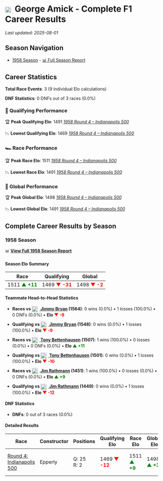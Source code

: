 # <img src="https://upload.wikimedia.org/wikipedia/commons/a/a4/Flag_of_the_United_States.svg" alt="United States" width="20" height="auto" style="vertical-align: middle; margin-right: 5px;" onerror="this.outerHTML='🇺🇸'; this.style.marginRight='5px';"/> George Amick - Complete F1 Career Results

*Last updated: 2025-08-01*

## Season Navigation

- [1958 Season](#1958-season) - [📊 Full Season Report](../seasons/1958-season-report)

## Career Statistics

**Total Race Events**: 3 (9 individual Elo calculations)

**DNF Statistics**: 0 DNFs out of 3 races (0.0%)

### 🏁 Qualifying Performance

🏆 **Peak Qualifying Elo**: 1491
   *[1958 Round 4 – Indianapolis 500](../seasons/1958-season-report#round-4-indianapolis-500)*

📉 **Lowest Qualifying Elo**: 1469
   *[1958 Round 4 – Indianapolis 500](../seasons/1958-season-report#round-4-indianapolis-500)*

### 🏎️ Race Performance

🏆 **Peak Race Elo**: 1511
   *[1958 Round 4 – Indianapolis 500](../seasons/1958-season-report#round-4-indianapolis-500)*

📉 **Lowest Race Elo**: 1491
   *[1958 Round 4 – Indianapolis 500](../seasons/1958-season-report#round-4-indianapolis-500)*

### 🌟 Global Performance

🏆 **Peak Global Elo**: 1498
   *[1958 Round 4 – Indianapolis 500](../seasons/1958-season-report#round-4-indianapolis-500)*

📉 **Lowest Global Elo**: 1491
   *[1958 Round 4 – Indianapolis 500](../seasons/1958-season-report#round-4-indianapolis-500)*


## Complete Career Results by Season

### 1958 Season

📊 **[View Full 1958 Season Report](../seasons/1958-season-report)**

#### Season Elo Summary

| Race | Qualifying | Global |
|------|------------|--------|
| 1511 **<span style="color: green;">▲ +11</span>** | 1469 **<span style="color: red;">▼ -31</span>** | 1498 **<span style="color: red;">▼ -2</span>** |

#### Teammate Head-to-Head Statistics

- **Races vs [<img src="https://upload.wikimedia.org/wikipedia/commons/a/a4/Flag_of_the_United_States.svg" alt="United States" width="20" height="auto" style="vertical-align: middle; margin-right: 5px;" onerror="this.outerHTML='🇺🇸'; this.style.marginRight='5px';"/> Jimmy Bryan](jimmy-bryan) (1564)**: 0 wins (0.0%) • 1 losses (100.0%) • 0 DNFs (0.0%) • **Elo <span style="color: red;">▼ -9</span>**
- **Qualifying vs [<img src="https://upload.wikimedia.org/wikipedia/commons/a/a4/Flag_of_the_United_States.svg" alt="United States" width="20" height="auto" style="vertical-align: middle; margin-right: 5px;" onerror="this.outerHTML='🇺🇸'; this.style.marginRight='5px';"/> Jimmy Bryan](jimmy-bryan) (1548)**: 0 wins (0.0%) • 1 losses (100.0%) • **Elo <span style="color: red;">▼ -9</span>**

- **Races vs [<img src="https://upload.wikimedia.org/wikipedia/commons/a/a4/Flag_of_the_United_States.svg" alt="United States" width="20" height="auto" style="vertical-align: middle; margin-right: 5px;" onerror="this.outerHTML='🇺🇸'; this.style.marginRight='5px';"/> Tony Bettenhausen](tony-bettenhausen) (1507)**: 1 wins (100.0%) • 0 losses (0.0%) • 0 DNFs (0.0%) • **Elo <span style="color: green;">▲ +11</span>**
- **Qualifying vs [<img src="https://upload.wikimedia.org/wikipedia/commons/a/a4/Flag_of_the_United_States.svg" alt="United States" width="20" height="auto" style="vertical-align: middle; margin-right: 5px;" onerror="this.outerHTML='🇺🇸'; this.style.marginRight='5px';"/> Tony Bettenhausen](tony-bettenhausen) (1501)**: 0 wins (0.0%) • 1 losses (100.0%) • **Elo <span style="color: red;">▼ -10</span>**

- **Races vs [<img src="https://upload.wikimedia.org/wikipedia/commons/a/a4/Flag_of_the_United_States.svg" alt="United States" width="20" height="auto" style="vertical-align: middle; margin-right: 5px;" onerror="this.outerHTML='🇺🇸'; this.style.marginRight='5px';"/> Jim Rathmann](jim-rathmann) (1451)**: 1 wins (100.0%) • 0 losses (0.0%) • 0 DNFs (0.0%) • **Elo <span style="color: green;">▲ +9</span>**
- **Qualifying vs [<img src="https://upload.wikimedia.org/wikipedia/commons/a/a4/Flag_of_the_United_States.svg" alt="United States" width="20" height="auto" style="vertical-align: middle; margin-right: 5px;" onerror="this.outerHTML='🇺🇸'; this.style.marginRight='5px';"/> Jim Rathmann](jim-rathmann) (1449)**: 0 wins (0.0%) • 1 losses (100.0%) • **Elo <span style="color: red;">▼ -12</span>**

#### DNF Statistics

- **DNFs**: 0 out of 3 races (0.0%)

#### Detailed Results

| Race | Constructor | Positions | Qualifying Elo | Race Elo | Global Elo | Teammate |
|------|-------------|-----------|----------------|----------|------------|----------|
| [Round 4: Indianapolis 500](../seasons/1958-season-report#round-4-indianapolis-500) | Epperly | Q: 25<br/>R: 2 | 1469 **<span style="color: red;">▼ -12</span>** | 1511 **<span style="color: green;">▲ +9</span>** | 1498 **<span style="color: green;">▲ +3</span>** | [<img src="https://upload.wikimedia.org/wikipedia/commons/a/a4/Flag_of_the_United_States.svg" alt="United States" width="20" height="auto" style="vertical-align: middle; margin-right: 5px;" onerror="this.outerHTML='🇺🇸'; this.style.marginRight='5px';"/> Jimmy Bryan](jimmy-bryan)<br/>Q: 7<br/>R: 1 |

